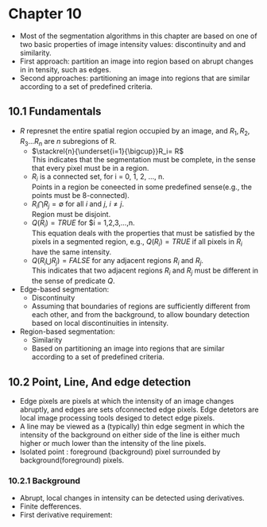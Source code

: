 # Chapter 10

- Most of the segmentation algorithms in this chapter are based on one of two basic properties of image intensity values: discontinuity and and similarity.
- First approach: partition an image into region based on abrupt changes in in tensity, such as edges.
- Second approaches: partitioning an image into regions that are similar according to a set of predefined criteria.


## 10.1 Fundamentals
- $R$ represnet the entire spatial region occupied by an image, and $R_1, R_2, R_3... R_n$ are $n$ subregions of R.
  - $\stackrel{n}{\underset{i=1}{\bigcup}}R_i= R$  
    This indicates that the segmentation must be complete, in the sense that every pixel must be in a region. 
  - $R_i$ is a connected set, for i = 0, 1, 2, ..., n.  
    Points in a region be coneected in some predefined sense(e.g., the points must be 8-connected).
  - $R_i \bigcap R_j = \emptyset$ for all $i$ and $j$, $i \neq j$.  
    Region must be disjoint.  
  - $Q(R_i) = TRUE$ for $i = 1,2,3,...,n.  
    This equation deals with the properties that must be satisfied by the pixels in a segmented region, e.g., $Q(R_i) = TRUE$ if all pixels in $R_i$ have the same intensity.
  - $Q(R_i\bigcup R_j) = FALSE$ for any adjacent regions $R_i$ and $R_j$.  
    This indicates that two adjacent regions $R_i$ and $R_j$ must be different in the sense of predicate $Q$.
- Edge-based segmentation: 
  - Discontinuity
  - Assuming that boundaries of regions are sufficiently different from each other, and from the background, to allow boundary detection based on local discontinuities in intensity. 
- Region-based segmentation:
  - Similarity
  - Based on partitioning an image into regions that are similar according to a set of predefined criteria.

## 10.2 Point, Line, And edge detection
- Edge pixels are pixels at which the intensity of an image changes abruptly, and edges are sets ofconnected edge pixels. Edge detetors are local image processing tools desiged to detect edge pixels. 
- A line may be viewed as a (typically) thin edge segment in which the intensity of the background on either side of the line is either much higher or much lower than the intensity of the line pixels. 
- Isolated point : foreground (background) pixel surrounded by background(foreground) pixels.

### 10.2.1 Background
- Abrupt, local changes in intensity can be detected using derivatives.
- Finite defferences.
- First derivative requirement: 